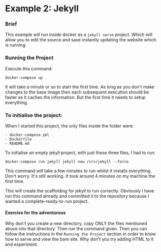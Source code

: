 # Example 2: Jekyll

### Brief

This example will run inside docker as a `jekyll serve` project. Which will allow you to edit the source
and save instantly updating the website which is running.

### Running the Project

Execute this command:
```shell script
docker-compose up
```

It will take a minute or so to start the first time. As long as you don't make changes to the base image
then each subsequent execution should be faster as it caches the information. But the first time it
needs to setup everything.

### To initialise the project:

When I started this project, the only files inside the folder were:
```
- docker-compose.yml
- Dockerfile
- README.md
```

To initialise an empty jekyll project, with just these three files, I had to run:
```shell script
docker-compose run jekyll jekyll new /srv/jekyll --force
```
This command will take a few minutes to run whilst it installs everything. Don't worry. It's still
working. It took around 4 minutes on my machine the first time.

This will create the scaffolding for jekyll to run correctly. Obviously I have run this command
already and committed it to the repository because I wanted a complete-ready-to-run project.

#### Exercise for the adventurous

Why don't you create a new directory, copy ONLY the files mentioned above into that directory. Then
run the command given. Then you can follow the instructions in the `Running the Project` section
in order to know how to serve and view the bare site. Why don't you try adding HTML to it and experiment.
